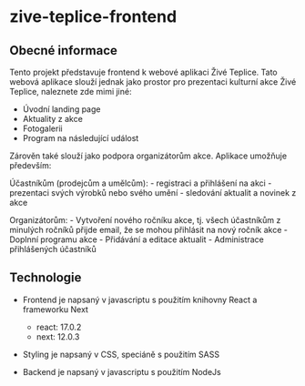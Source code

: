 # zive-teplice-frontend

## Obecné informace
Tento projekt představuje frontend k webové aplikaci Živé Teplice. Tato webová aplikace slouží jednak jako prostor pro prezentaci kulturní akce Živé Teplice, naleznete zde mimi jiné:

  - Úvodní landing page
  - Aktuality z akce
  - Fotogalerii
  - Program na následující událost
  
Zárověn také slouží jako podpora organizátorům akce. Aplikace umožňuje především:
  
  Účastníkům (prodejcům a umělcům):
    - registraci a přihlášení na akci
    - prezentaci svých výrobků nebo svého umění 
    - sledování aktualit a novinek z akce
  
  Organizátorům:
    - Vytvoření nového ročníku akce, tj. všech účastníkům z minulých ročníků přijde email, že se mohou přihlásit na nový ročník akce
    - Doplnní programu akce
    - Přidávání a editace aktualit
    - Administrace přihlášených účastníků
    
    
    
## Technologie
 
  - Frontend je napsaný v javascriptu s použitím knihovny React a frameworku Next
    - react: 17.0.2
    - next: 12.0.3
  
  - Styling je napsaný v CSS, speciáně s použitím SASS
    
  - Backend je napsaný v javascriptu s použitím NodeJs
    

   
